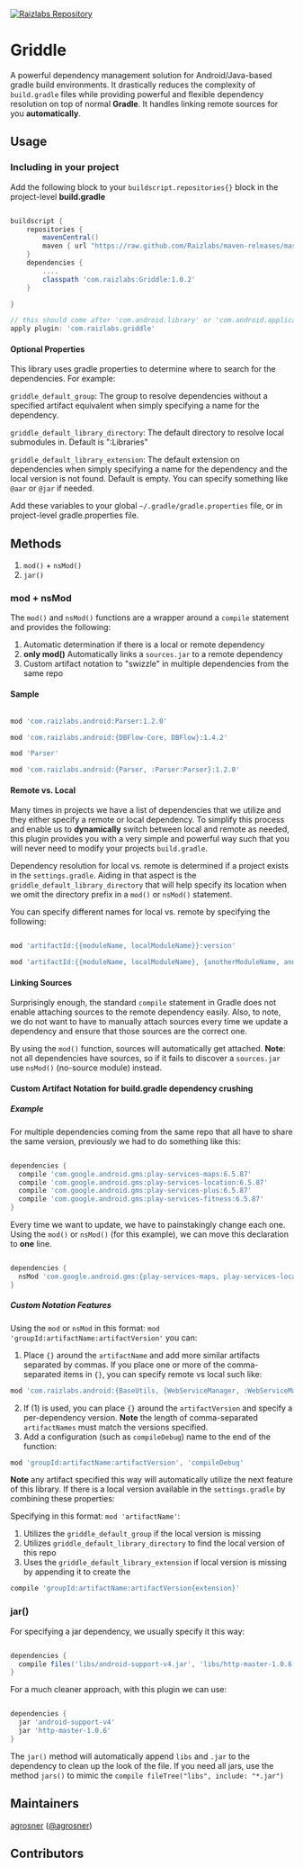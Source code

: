 [![Raizlabs Repository](http://img.shields.io/badge/Raizlabs%20Repository-1.0.2-blue.svg?style=flat)](https://github.com/Raizlabs/maven-releases)

# Griddle

A powerful dependency management solution for Android/Java-based gradle build environments. It drastically reduces the complexity of ```build.gradle``` files while providing powerful and flexible dependency resolution on top of normal **Gradle**. It handles linking remote sources for you __automatically__.
## Usage

### Including in your project

Add the following block to your ```buildscript.repositories{}``` block in the project-level **build.gradle** 

```groovy

buildscript {
    repositories {
        mavenCentral()
        maven { url "https://raw.github.com/Raizlabs/maven-releases/master/releases" }
    }
    dependencies {
        ....
        classpath 'com.raizlabs:Griddle:1.0.2'
    }

}

// this should come after 'com.android.library' or 'com.android.application
apply plugin: 'com.raizlabs.griddle'

```

#### Optional Properties

This library uses gradle properties to determine where to search for the dependencies. For example:

```griddle_default_group```: The group to resolve dependencies without a specified artifact equivalent when simply specifying a name for the dependency.

```griddle_default_library_directory```: The default directory to resolve local submodules in. Default is ":Libraries"

```griddle_default_library_extension```: The default extension on dependencies when simply specifying a name for the dependency and the local version is not found. Default is empty. You can specify something like ```@aar``` or ```@jar``` if needed. 

Add these variables to your global ```~/.gradle/gradle.properties``` file, or in project-level gradle.properties file. 

## Methods

  1. ```mod()``` + ```nsMod()```
  2. ```jar()```

### mod + nsMod

The ```mod()``` and ```nsMod()``` functions are a wrapper around a ```compile``` statement and provides the following:

  1. Automatic determination if there is a local or remote dependency 
  2. **only mod()** Automatically links a ```sources.jar``` to a remote dependency 
  3. Custom artifact notation to "swizzle" in multiple dependencies from the same repo
  
#### Sample

```groovy

mod 'com.raizlabs.android:Parser:1.2.0'

mod 'com.raizlabs.android:{DBFlow-Core, DBFlow}:1.4.2'

mod 'Parser'

mod 'com.raizlabs.android:{Parser, :Parser:Parser}:1.2.0'

```

#### Remote vs. Local

Many times in projects we have a list of dependencies that we utilize and they either specify a remote or local dependency. To simplify this process and enable us to __dynamically__ switch between local and remote as needed, this plugin provides you with a very simple and powerful way such that you will never need to modify your projects ```build.gradle```. 

Dependency resolution for local vs. remote is determined if a project exists in the ```settings.gradle```. Aiding in that aspect is the ```griddle_default_library_directory``` that will help specify its location when we omit the directory prefix in a ```mod()``` or ```nsMod()``` statement. 

You can specify different names for local vs. remote by specifying the following:

```groovy

mod 'artifactId:{{moduleName, localModuleName}}:version'

mod 'artifactId:{{moduleName, localModuleName}, {anotherModuleName, anotherLocalName}}:version'


```

#### Linking Sources

Surprisingly enough, the standard ```compile``` statement in Gradle does not enable attaching sources to the remote dependency easily. Also, to note, we do not want to have to manually attach sources every time we update a dependency and ensure that those sources are the correct one.

By using the ```mod()``` function, sources will automatically get attached. **Note**: not all dependencies have sources, so if it fails to discover a ```sources.jar``` use ```nsMod()``` (no-source module) instead.

#### Custom Artifact Notation for build.gradle dependency crushing

##### Example

For multiple dependencies coming from the same repo that all have to share the same version, previously we had to do something like this:

```groovy

dependencies {
  compile 'com.google.android.gms:play-services-maps:6.5.87'
  compile 'com.google.android.gms:play-services-location:6.5.87'
  compile 'com.google.android.gms:play-services-plus:6.5.87'
  compile 'com.google.android.gms:play-services-fitness:6.5.87'
}

```

Every time we want to update, we have to painstakingly change each one. Using the ```mod()``` or ```nsMod()``` (for this example), we can move this declaration to **one** line.

```groovy

dependencies {
  nsMod 'com.google.android.gms:{play-services-maps, play-services-location, play-services-plus, play-services-fitness}:6.5.87'
}

```

##### Custom Notation Features

 Using the ```mod``` or ```nsMod``` in this format: ```mod 'groupId:artifactName:artifactVersion'``` you can:
 
   1. Place ```{}``` around the ```artifactName``` and add more similar artifacts separated by commas. If you place one or more of the comma-separated items in ```{}```, you can specify remote vs local such like:
   
```groovy
mod 'com.raizlabs.android:{BaseUtils, {WebServiceManager, :WebServiceManager:WebServiceManager}}:1.0.0'
```

   2. If (1) is used, you can place ```{}``` around the ```artifactVersion``` and specify a per-dependency version. **Note** the length of comma-separated ```artifactNames``` must match the versions specified.
   3. Add a configuration (such as ```compileDebug```) name to the end of the function:
   
```groovy
mod 'groupId:artifactName:artifactVersion', 'compileDebug'
```

**Note** any artifact specified this way will automatically utilize the next feature of this library. If there is a local version available in the ```settings.gradle``` by combining these properties:  

 Specifying in this format: ```mod 'artifactName'```:
  1. Utilizes the ```griddle_default_group``` if the local version is missing
  2. Utilizes ```griddle_default_library_directory``` to find the local version of this repo
  3. Uses the ```griddle_default_library_extension``` if local version is missing by appending it to create the 
 
```groovy
compile 'groupId:artifactName:artifactVersion{extension}'
```

### jar()

For specifying a jar dependency, we usually specify it this way:

```groovy

dependencies {
  compile files('libs/android-support-v4.jar', 'libs/http-master-1.0.6.jar')
}

```

For a much cleaner approach, with this plugin we can use:

```groovy

dependencies {
  jar 'android-support-v4'
  jar 'http-master-1.0.6'
}

```

The ```jar()``` method will automatically append ```libs``` and ```.jar``` to the dependency to clean up the look of the file. If you need all jars, use the method ```jars()``` to mimic the ```compile fileTree("libs", include: "*.jar")```


## Maintainers

[agrosner](https://github.com/agrosner) ([@agrosner](https://www.twitter.com/agrosner))

## Contributors
